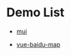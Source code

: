 # Demo List

- <a href="../_book/recource/hello-mui/index.html">mui</a>


- <a href="../_book/recource/vue-baidu-map/index.html">vue-baidu-map</a>
